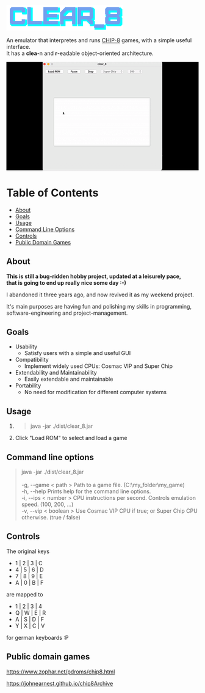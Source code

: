 ![clear_8](assets/logo.png)

An emulator that interpretes and runs [CHIP-8](https://en.wikipedia.org/wiki/CHIP-8) games, with a simple useful interface.
<br>It has a **clea**-n and **r**-eadable object-oriented architecture.

![clear_8](assets/demo.gif)

Table of Contents
=================
* [About](#about)
* [Goals](#goals)
* [Usage](#usage)
* [Command Line Options](#command-line-options)
* [Controls](#controls)
* [Public Domain Games](#public-domain-games)

About
-----
**This is still a bug-ridden hobby project, updated at a leisurely pace, 
<br>that is going to end up really nice some day :-)**

I abandoned it three years ago, and now revived it as my weekend project.

It's main purposes are having fun and polishing my skills in programming, 
<br>software-engineering and project-management.

Goals
-----
- Usability
  - Satisfy users with a simple and useful GUI
- Compatibility
  - Implement widely used CPUs: Cosmac VIP and Super Chip
- Extendability and Maintainability
  - Easily extendable and maintainable
- Portability
  - No need for modification for different computer systems

Usage
-----
1. > java -jar ./dist/clear_8.jar
2. Click "Load ROM" to select and load a game

Command line options
--------------------

> java -jar ./dist/clear_8.jar <br><br>
> -g, --game < path >   Path to a game file. (C:\my_folder\my_game) <br>
-h, --help         Prints help for the command line options. <br>
-i, --ips < number >    CPU instructions per second. Controls emulation speed. (100, 200, ...) <br>
-v, --vip < boolean >    Use Cosmac VIP CPU if true; or Super Chip CPU otherwise. (true / false)

Controls
--------

The original keys

* 1 | 2 | 3 | C
* 4 | 5 | 6 | D
* 7 | 8 | 9 | E
* A | 0 | B | F

are mapped to

* 1 | 2 | 3 | 4
* Q | W | E | R
* A | S | D | F
* Y | X | C | V

for german keyboards :P

Public domain games
-------------------

https://www.zophar.net/pdroms/chip8.html

https://johnearnest.github.io/chip8Archive

